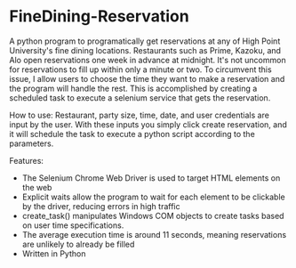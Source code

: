 # FineDining-Reservation
A python program to programatically get reservations at any of High Point University's fine dining locations. Restaurants such as Prime, Kazoku, and Alo open reservations one week in advance at midnight. It's not uncommon for reservations to fill up within only a minute or two. To circumvent this issue, I allow users to choose the time they want to make a reservation and the program will handle the rest. This is accomplished by creating a scheduled task to execute a selenium service that gets the reservation.

How to use:
Restaurant, party size, time, date, and user credentials are input by the user. With these inputs you simply click create reservation, and it will schedule the task to execute a python script according to the parameters.

Features:
   * The Selenium Chrome Web Driver is used to target HTML elements on the web
   * Explicit waits allow the program to wait for each element to be clickable by the driver, reducing errors in high traffic
   * create_task() manipulates Windows COM objects to create tasks based on user time specifications.
   * The average execution time is around 11 seconds, meaning reservations are unlikely to already be filled
   * Written in Python


